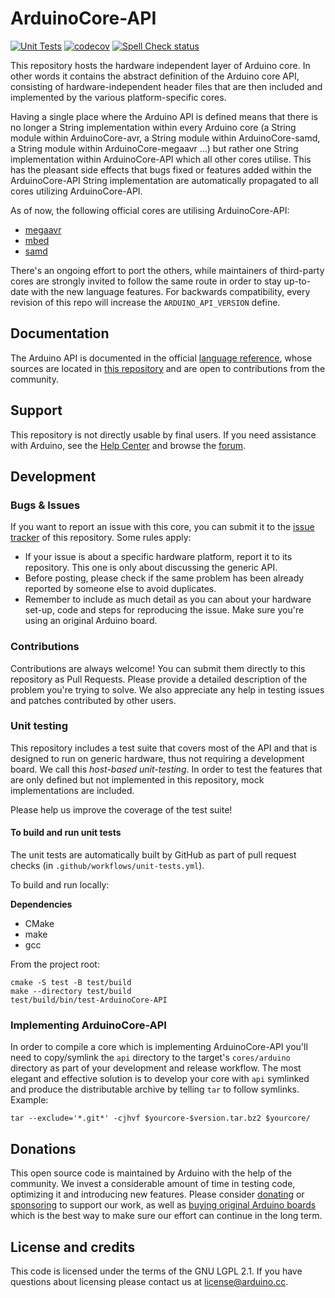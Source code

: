 # ArduinoCore-API

[![Unit Tests](https://github.com/arduino/ArduinoCore-API/workflows/Unit%20Tests/badge.svg)](https://github.com/arduino/ArduinoCore-API/actions?workflow=Unit+Tests)
[![codecov](https://codecov.io/gh/arduino/ArduinoCore-API/branch/master/graph/badge.svg)](https://codecov.io/gh/arduino/ArduinoCore-API)
[![Spell Check status](https://github.com/arduino/ArduinoCore-API/actions/workflows/spell-check.yml/badge.svg)](https://github.com/arduino/ArduinoCore-API/actions/workflows/spell-check.yml)

This repository hosts the hardware independent layer of Arduino core. In other words it contains the abstract definition of the Arduino core API, consisting of hardware-independent header files that are then included and implemented by the various platform-specific cores.

Having a single place where the Arduino API is defined means that there is no longer a String implementation within every Arduino core (a String module within ArduinoCore-avr, a String module within ArduinoCore-samd, a String module within ArduinoCore-megaavr …) but rather one String implementation within ArduinoCore-API which all other cores utilise. This has the pleasant side effects that bugs fixed or features added within the ArduinoCore-API String implementation are automatically propagated to all cores utilizing ArduinoCore-API.

As of now, the following official cores are utilising ArduinoCore-API:

* [megaavr](https://github.com/arduino/ArduinoCore-megaAVR)
* [mbed](https://github.com/arduino/ArduinoCore-mbed)
* [samd](https://github.com/arduino/ArduinoCore-samd)

There's an ongoing effort to port the others, while maintainers of third-party cores are strongly invited to follow the same route in order to stay up-to-date with the new language features. For backwards compatibility, every revision of this repo will increase the `ARDUINO_API_VERSION` define.

## Documentation

The Arduino API is documented in the official [language reference](https://www.arduino.cc/reference/en/), whose sources are located in [this repository](https://github.com/arduino/reference-en) and are open to contributions from the community.

## Support

This repository is not directly usable by final users. If you need assistance with Arduino, see the [Help Center](https://support.arduino.cc/) and browse the [forum](https://forum.arduino.cc).

## Development

### Bugs & Issues

If you want to report an issue with this core, you can submit it to the [issue tracker](https://github.com/arduino/ArduinoCore-API/issues) of this repository. Some rules apply:

* If your issue is about a specific hardware platform, report it to its repository. This one is only about discussing the generic API.
* Before posting, please check if the same problem has been already reported by someone else to avoid duplicates.
* Remember to include as much detail as you can about your hardware set-up, code and steps for reproducing the issue. Make sure you're using an original Arduino board.

### Contributions

Contributions are always welcome! You can submit them directly to this repository as Pull Requests. Please provide a detailed description of the problem you're trying to solve. We also appreciate any help in testing issues and patches contributed by other users.

### Unit testing

This repository includes a test suite that covers most of the API and that is designed to run on generic hardware, thus not requiring a development board. We call this _host-based unit-testing_. In order to test the features that are only defined but not implemented in this repository, mock implementations are included.

Please help us improve the coverage of the test suite!

#### To build and run unit tests

The unit tests are automatically built by GitHub as part of pull request checks (in `.github/workflows/unit-tests.yml`).

To build and run locally:

**Dependencies**

* CMake
* make
* gcc

From the project root:

```
cmake -S test -B test/build
make --directory test/build
test/build/bin/test-ArduinoCore-API
```

### Implementing ArduinoCore-API

In order to compile a core which is implementing ArduinoCore-API you'll need to copy/symlink the `api` directory to the target's `cores/arduino` directory as part of your development and release workflow. The most elegant and effective solution is to develop your core with `api` symlinked and produce the distributable archive by telling `tar` to follow symlinks. Example:

```
tar --exclude='*.git*' -cjhvf $yourcore-$version.tar.bz2 $yourcore/
```

## Donations

This open source code is maintained by Arduino with the help of the community. We invest a considerable amount of time in testing code, optimizing it and introducing new features. Please consider [donating](https://www.arduino.cc/en/donate/) or [sponsoring](https://github.com/sponsors/arduino) to support our work, as well as [buying original Arduino boards](https://store.arduino.cc) which is the best way to make sure our effort can continue in the long term.

## License and credits

This code is licensed under the terms of the GNU LGPL 2.1. If you have questions about licensing please contact us at [license@arduino.cc](mailto:license@arduino.cc).

